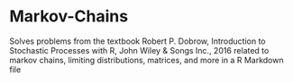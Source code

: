 # Markov-Chains
Solves problems from the textbook Robert P. Dobrow, Introduction to Stochastic Processes with R, John Wiley & Songs Inc., 2016 related to markov chains, 
limiting distributions, matrices, and more in a R Markdown file
